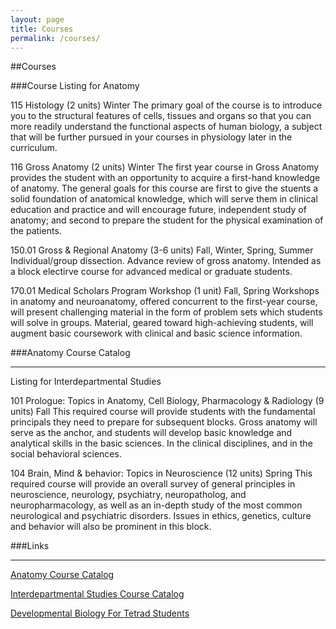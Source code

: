 ```yaml
---
layout: page
title: Courses
permalink: /courses/
---
```


##Courses

###Course Listing for Anatomy

115  Histology (2 units) Winter
The primary goal of the course is to introduce you to the structural features of cells, tissues and organs so that you can more readily understand the functional aspects of human biology, a subject that will be further pursued in your courses in physiology later in the curriculum.

116  Gross Anatomy (2 units) Winter
The first year course in Gross Anatomy provides the student with an opportunity to acquire a first-hand knowledge of anatomy.  The general goals for this course are first to give the stuents a solid foundation of anatomical knowledge, which will serve them in clinical education and practice and will encourage future, independent study of anatomy; and second to prepare the student for the physical examination of the patients.

150.01  Gross & Regional Anatomy (3-6 units) Fall, Winter, Spring, Summer
Individual/group dissection.  Advance review of gross anatomy.  Intended as a block electirve course for advanced medical or graduate students.

170.01  Medical Scholars Program Workshop (1 unit) Fall, Spring
Workshops in anatomy and neuroanatomy, offered concurrent to the first-year course, will present challenging material in the form of problem sets which students will solve in groups.  Material, geared toward high-achieving students, will augment basic coursework with clinical and basic science information. 

###Anatomy Course Catalog

___________________________________________________________________________________

Listing for Interdepartmental Studies

101  Prologue: Topics in Anatomy, Cell Biology, Pharmacology & Radiology (9 units) Fall
This required course will provide students with the fundamental principals they need to prepare for subsequent blocks.  Gross anatomy will serve as the anchor, and students will develop basic knowledge and analytical skills in the basic sciences.  In the clinical disciplines, and in the social behavioral sciences.

104 Brain, Mind & behavior: Topics in Neuroscience (12 units) Spring
This required course will provide an overall survey of general principles in neuroscience, neurology, psychiatry, neuropatholog, and neuropharmacology, as well as an in-depth study of the most common neurological and psychiatric disorders.  Issues in ethics, genetics, culture and behavior will also be prominent in this block.

###Links

___________________________________________________________________________________
[Anatomy Course Catalog](http://coursecatalog.ucsf.edu/anatomy)
 
[Interdepartmental Studies Course Catalog](http://coursecatalog.ucsf.edu/interdept)
 
[Developmental Biology For Tetrad Students](http://tetrad.ucsf.edu/)